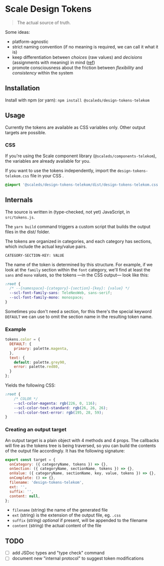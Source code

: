 # Scale Design Tokens

> The actual source of truth.

Some ideas:

- platform-agnostic
- strict naming convention (if no meaning is required, we can call it what it is)
- keep differentiation between *choices* (raw values) and *decisions* (assignments with meaning) in mind ([ref](https://lukasoppermann.medium.com/design-tokens-what-are-they-how-will-they-help-you-b73f80f602ab))
- promote consciousness about the friction between _flexibility_ and _consistency_ within the system

## Installation

Install with npm (or yarn): `npm install @scaleds/design-tokens-telekom`

## Usage

Currently the tokens are available as CSS variables only. Other output targets are possible.

### CSS

If you're using the Scale component library (`@scaleds/components-telekom`), the variables are already available for you.

If you want to use the tokens independently, import the `design-tokens-telekom.css` file in your CSS .

```css
@import '@scaleds/design-tokens-telekom/dist/design-tokens-telekom.css';
```

## Internals

The source is written in (type-checked, not yet) JavaScript, in `src/tokens.js`.

The `yarn build` command triggers a custom script that builds the output files in the dist/ folder.

The tokens are organized in categories, and each category has sections, which include the actual key/value pairs.

`CATEGORY-SECTION-KEY: VALUE`

The name of the token is determined by this structure. For example, if we look at the `family` section within the `font` category, we'll find at least the `sans` and `mono` values, so the tokens —in the CSS output— look like this:

```css
:root {
  /* --{namespace}-{category}-{section}-{key}: {value} */
  --scl-font-family-sans: TeleNeoWeb, sans-serif;
  --scl-font-family-mono: monospace;
}
```

Sometimes you don't need a section, for this there's the special keyword `DEFAULT` we can use to omit the section name in the resulting token name.

### Example

```js
tokens.color = {
  DEFAULT: {
    primary: palette.magenta,
  },
  text: {
    default: palette.grey90,
    error: palette.red80,
  }
};
```

Yields the following CSS:

```css
:root {
    /* COLOR */
    --scl-color-magenta: rgb(226, 0, 116);
    --scl-color-text-standard: rgb(26, 26, 26);
    --scl-color-text-error: rgb(195, 28, 59);
}
```

### Creating an output target

An output target is a plain object with 4 methods and 4 props. The callbacks will fire as the tokens tree is being traversed, so you can build the contents of the output file accordingly. It has the following signature:

```js
export const target = {
  onCategory: ({ categoryName, tokens }) => {},
  onSection: ({ categoryName, sectionName, tokens }) => {},
  onValue: ({ categoryName, sectionName, key, value, tokens }) => {},
  onComplete: () => {},
  filename: 'design-tokens-telekom',
  ext: '',
  suffix: '',
  content: null,
};
```

- `filename` (string) the name of the generated file
- `ext` (string) is the extension of the output file, eg. `.css`
- `suffix` (string) *optional* if present, will be appended to the filename
- `content` (string) the actual content of the file

## TODO

- [ ] add JSDoc types and "type check" command
- [ ] document new "internal protocol" to suggest token modifications